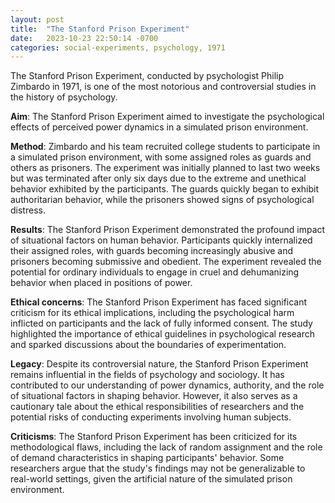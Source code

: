 ```yaml
---
layout: post
title:  "The Stanford Prison Experiment"
date:   2023-10-23 22:50:14 -0700
categories: social-experiments, psychology, 1971
---
```


The Stanford Prison Experiment, conducted by psychologist Philip Zimbardo in 1971, is one of the most notorious and controversial studies in the history of psychology.

**Aim**: The Stanford Prison Experiment aimed to investigate the psychological effects of perceived power dynamics in a simulated prison environment.

**Method**: Zimbardo and his team recruited college students to participate in a simulated prison environment, with some assigned roles as guards and others as prisoners. The experiment was initially planned to last two weeks but was terminated after only six days due to the extreme and unethical behavior exhibited by the participants. The guards quickly began to exhibit authoritarian behavior, while the prisoners showed signs of psychological distress.

**Results**: The Stanford Prison Experiment demonstrated the profound impact of situational factors on human behavior. Participants quickly internalized their assigned roles, with guards becoming increasingly abusive and prisoners becoming submissive and obedient. The experiment revealed the potential for ordinary individuals to engage in cruel and dehumanizing behavior when placed in positions of power.

**Ethical concerns**: The Stanford Prison Experiment has faced significant criticism for its ethical implications, including the psychological harm inflicted on participants and the lack of fully informed consent. The study highlighted the importance of ethical guidelines in psychological research and sparked discussions about the boundaries of experimentation.

**Legacy**: Despite its controversial nature, the Stanford Prison Experiment remains influential in the fields of psychology and sociology. It has contributed to our understanding of power dynamics, authority, and the role of situational factors in shaping behavior. However, it also serves as a cautionary tale about the ethical responsibilities of researchers and the potential risks of conducting experiments involving human subjects.

**Criticisms**: The Stanford Prison Experiment has been criticized for its methodological flaws, including the lack of random assignment and the role of demand characteristics in shaping participants' behavior. Some researchers argue that the study's findings may not be generalizable to real-world settings, given the artificial nature of the simulated prison environment.
